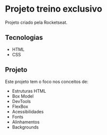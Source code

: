 # Projeto treino exclusivo
Projeto criado pela Rocketseat.

## Tecnologias
- HTML
- CSS

## Projeto
Este projeto tem o foco nos conceitos de:

- Estruturas HTML
- Box Model
- DevTools
- FlexBox
- Acessibilidades
- Fonts
- Alinhamentos
- Backgrounds

